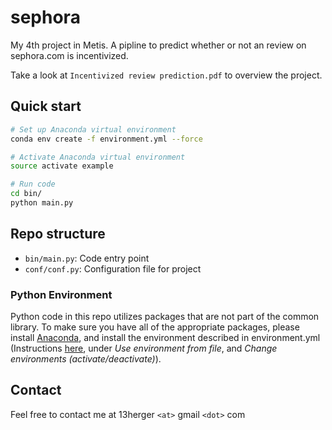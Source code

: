 # sephora
My 4th project in Metis.  A pipline to predict whether or not an review on sephora.com is incentivized. 

Take a look at `Incentivized review prediction.pdf` to overview the project.

## Quick start

```bash
# Set up Anaconda virtual environment
conda env create -f environment.yml --force

# Activate Anaconda virtual environment
source activate example

# Run code
cd bin/
python main.py
```

## Repo structure

 - `bin/main.py`: Code entry point
 - `conf/conf.py`: Configuration file for project

### Python Environment
Python code in this repo utilizes packages that are not part of the common library. To make sure you have all of the 
appropriate packages, please install [Anaconda](https://www.continuum.io/downloads), and install the environment 
described in environment.yml (Instructions [here](http://conda.pydata.org/docs/using/envs.html), under *Use 
environment from file*, and *Change environments (activate/deactivate)*). 

## Contact
Feel free to contact me at 13herger `<at>` gmail `<dot>` com
